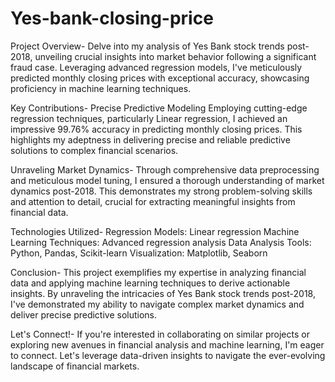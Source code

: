 # Yes-bank-closing-price

Project Overview-
Delve into my analysis of Yes Bank stock trends post-2018, unveiling crucial insights into market behavior following a significant fraud case. Leveraging advanced regression models, I've meticulously predicted monthly closing prices with exceptional accuracy, showcasing proficiency in machine learning techniques.

Key Contributions-
Precise Predictive Modeling
Employing cutting-edge regression techniques, particularly Linear regression, I achieved an impressive 99.76% accuracy in predicting monthly closing prices. This highlights my adeptness in delivering precise and reliable predictive solutions to complex financial scenarios.

Unraveling Market Dynamics-
Through comprehensive data preprocessing and meticulous model tuning, I ensured a thorough understanding of market dynamics post-2018. This demonstrates my strong problem-solving skills and attention to detail, crucial for extracting meaningful insights from financial data.

Technologies Utilized-
Regression Models: Linear regression
Machine Learning Techniques: Advanced regression analysis
Data Analysis Tools: Python, Pandas, Scikit-learn
Visualization: Matplotlib, Seaborn

Conclusion-
This project exemplifies my expertise in analyzing financial data and applying machine learning techniques to derive actionable insights. By unraveling the intricacies of Yes Bank stock trends post-2018, I've demonstrated my ability to navigate complex market dynamics and deliver precise predictive solutions.

Let's Connect!-
If you're interested in collaborating on similar projects or exploring new avenues in financial analysis and machine learning, I'm eager to connect. Let's leverage data-driven insights to navigate the ever-evolving landscape of financial markets.
